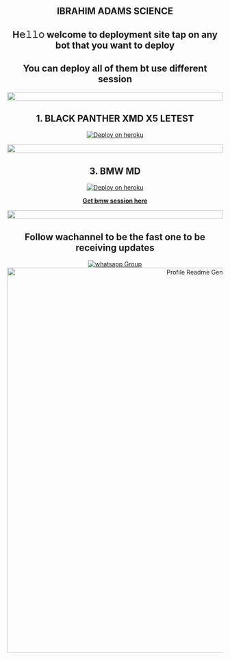 <div align="center" id="top">
  
  ## IBRAHIM ADAMS SCIENCE


## H𝚎𝚕𝚕𝚘 welcome to deployment site tap on any bot that you want to deploy

## You can deploy all of them bt use different session

<img src="https://i.imgur.com/dBaSKWF.gif" height="20" width="100%">

##  1. BLACK PANTHER XMD X5 LETEST

[![Deploy on heroku](https://www.herokucdn.com/deploy/button.svg)](https://dashboard.heroku.com/new?button-url=https%3A%2F%2Fkingibrahimtech.github.io%2F&template=https%3A%2F%2Fgithub.com%2Fkingibrahimtech%2Fblack-panther-md-x)

<img src="https://i.imgur.com/dBaSKWF.gif" height="20" width="100%">

##  3. BMW MD

[![Deploy on heroku](https://www.herokucdn.com/deploy/button.svg)](https://dashboard.heroku.com/new?template=https://github.com/ibrahimaitech/BMW-MD)

**[Get bmw session here](https://bmw-code-app-c1168f4953cd.herokuapp.com/pair)**

<img src="https://i.imgur.com/dBaSKWF.gif" height="20" width="100%">



## Follow wachannel to be the fast one to be receiving updates


<a href="https://whatsapp.com/channel/0029VaZuGSxEawdxZK9CzM0Y" target="_blank">
    <img alt="whatsapp Group" src="https://img.shields.io/badge/ Whatsapp Support Channel -25D366?style=for-the-badge&logo=whatsapp&logoColor=white" />

<div align="center" id="top">
  <img src="https://profile-readme-generator.com/assets/app.png" width="900" alt="Profile Readme Generator" />

